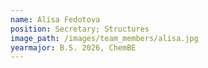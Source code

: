 ```yaml
---
name: Alisa Fedotova
position: Secretary; Structures
image_path: /images/team_members/alisa.jpg
yearmajor: B.S. 2026, ChemBE
---
```

